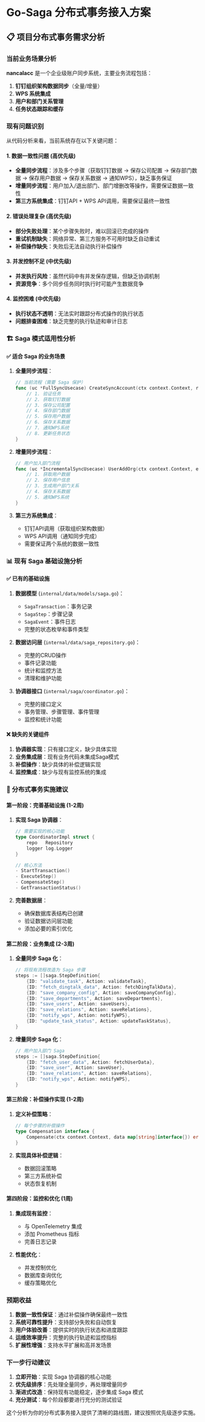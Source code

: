 # Go-Saga 分布式事务接入方案

## 📋 项目分布式事务需求分析

###  当前业务场景分析

**nancalacc** 是一个企业级账户同步系统，主要业务流程包括：

1. **钉钉组织架构数据同步**（全量/增量）
2. **WPS 系统集成** 
3. **用户和部门关系管理**
4. **任务状态跟踪和缓存**

###  现有问题识别

从代码分析来看，当前系统存在以下关键问题：

#### 1. **数据一致性问题** (高优先级)
- **全量同步流程**：涉及多个步骤（获取钉钉数据 → 保存公司配置 → 保存部门数据 → 保存用户数据 → 保存关系数据 → 通知WPS），缺乏事务保证
- **增量同步流程**：用户加入/退出部门、部门增删改等操作，需要保证数据一致性
- **第三方系统集成**：钉钉API + WPS API调用，需要保证最终一致性

#### 2. **错误处理复杂** (高优先级)
- **部分失败处理**：某个步骤失败时，难以回滚已完成的操作
- **重试机制缺失**：网络异常、第三方服务不可用时缺乏自动重试
- **补偿操作缺失**：失败后无法自动执行补偿操作

#### 3. **并发控制不足** (中优先级)
- **并发执行风险**：虽然代码中有并发保存逻辑，但缺乏协调机制
- **资源竞争**：多个同步任务同时执行时可能产生数据竞争

#### 4. **监控困难** (中优先级)
- **执行状态不透明**：无法实时跟踪分布式操作的执行状态
- **问题排查困难**：缺乏完整的执行轨迹和审计日志

### 🏗️ Saga 模式适用性分析

#### ✅ 适合 Saga 的业务场景

1. **全量同步流程**：
   ```go
   // 当前流程（需要 Saga 保护）
   func (uc *FullSyncUsecase) CreateSyncAccount(ctx context.Context, req *v1.CreateSyncAccountRequest) {
       // 1. 验证任务
       // 2. 获取钉钉数据
       // 3. 保存公司配置
       // 4. 保存部门数据
       // 5. 保存用户数据  
       // 6. 保存关系数据
       // 7. 通知WPS系统
       // 8. 更新任务状态
   }
   ```

2. **增量同步流程**：
   ```go
   // 用户加入部门流程
   func (uc *IncrementalSyncUsecase) UserAddOrg(ctx context.Context, event *clientV2.GenericOpenDingTalkEvent) {
       // 1. 获取用户数据
       // 2. 保存用户信息
       // 3. 生成用户部门关系
       // 4. 保存关系数据
       // 5. 通知WPS系统
   }
   ```

3. **第三方系统集成**：
   - 钉钉API调用（获取组织架构数据）
   - WPS API调用（通知同步完成）
   - 需要保证两个系统的数据一致性

### 📊 现有 Saga 基础设施分析

#### ✅ 已有的基础设施

1. **数据模型** (`internal/data/models/saga.go`)：
   - `SagaTransaction`：事务记录
   - `SagaStep`：步骤记录  
   - `SagaEvent`：事件日志
   - 完整的状态枚举和事件类型

2. **数据访问层** (`internal/data/saga_repository.go`)：
   - 完整的CRUD操作
   - 事件记录功能
   - 统计和监控方法
   - 清理和维护功能

3. **协调器接口** (`internal/saga/coordinator.go`)：
   - 完整的接口定义
   - 事务管理、步骤管理、事件管理
   - 监控和统计功能

#### ❌ 缺失的关键组件

1. **协调器实现**：只有接口定义，缺少具体实现
2. **业务集成层**：现有业务代码未集成Saga模式
3. **补偿操作**：缺少具体的补偿逻辑实现
4. **监控集成**：缺少与现有监控系统的集成

### 🎯 分布式事务实施建议

#### 第一阶段：完善基础设施 (1-2周)

1. **实现 Saga 协调器**：
   ```go
   // 需要实现的核心功能
   type CoordinatorImpl struct {
       repo   Repository
       logger log.Logger
   }
   
   // 核心方法
   - StartTransaction()
   - ExecuteStep() 
   - CompensateStep()
   - GetTransactionStatus()
   ```

2. **完善数据层**：
   - 确保数据库表结构已创建
   - 验证数据访问层功能
   - 添加必要的索引优化

#### 第二阶段：业务集成 (2-3周)

1. **全量同步 Saga 化**：
   ```go
   // 将现有流程改造为 Saga 步骤
   steps := []saga.StepDefinition{
       {ID: "validate_task", Action: validateTask},
       {ID: "fetch_dingtalk_data", Action: fetchDingTalkData},
       {ID: "save_company_config", Action: saveCompanyConfig},
       {ID: "save_departments", Action: saveDepartments},
       {ID: "save_users", Action: saveUsers},
       {ID: "save_relations", Action: saveRelations},
       {ID: "notify_wps", Action: notifyWPS},
       {ID: "update_task_status", Action: updateTaskStatus},
   }
   ```

2. **增量同步 Saga 化**：
   ```go
   // 用户加入部门 Saga
   steps := []saga.StepDefinition{
       {ID: "fetch_user_data", Action: fetchUserData},
       {ID: "save_user", Action: saveUser},
       {ID: "save_relations", Action: saveRelations},
       {ID: "notify_wps", Action: notifyWPS},
   }
   ```

#### 第三阶段：补偿操作实现 (1-2周)

1. **定义补偿策略**：
   ```go
   // 每个步骤的补偿操作
   type Compensation interface {
       Compensate(ctx context.Context, data map[string]interface{}) error
   }
   ```

2. **实现具体补偿逻辑**：
   - 数据回滚策略
   - 第三方系统补偿
   - 状态恢复机制

#### 第四阶段：监控和优化 (1周)

1. **集成现有监控**：
   - 与 OpenTelemetry 集成
   - 添加 Prometheus 指标
   - 完善日志记录

2. **性能优化**：
   - 并发控制优化
   - 数据库查询优化
   - 缓存策略优化

###  预期收益

1. **数据一致性保证**：通过补偿操作确保最终一致性
2. **系统可靠性提升**：支持部分失败和自动恢复
3. **用户体验改善**：提供实时的执行状态和进度跟踪
4. **运维效率提升**：完整的执行轨迹和监控指标
5. **扩展性增强**：支持水平扩展和高并发场景

###  下一步行动建议

1. **立即开始**：实现 Saga 协调器的核心功能
2. **优先级排序**：先处理全量同步，再处理增量同步
3. **渐进式改造**：保持现有功能稳定，逐步集成 Saga 模式
4. **充分测试**：每个阶段都要进行充分的测试验证

这个分析为你的分布式事务接入提供了清晰的路线图，建议按照优先级逐步实施。 